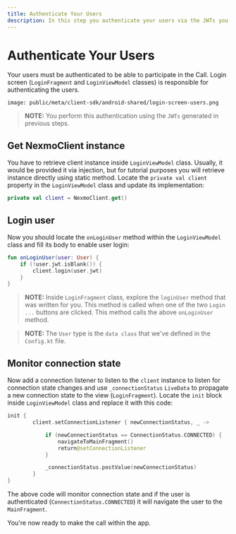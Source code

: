 ```yaml
---
title: Authenticate Your Users
description: In this step you authenticate your users via the JWTs you created earlier
---
```


# Authenticate Your Users

Your users must be authenticated to be able to participate in the Call. Login screen (`LoginFragment` and `LoginViewModel` classes) is responsible for authenticating the users.

```screenshot
image: public/meta/client-sdk/android-shared/login-screen-users.png
```

> **NOTE:** You perform this authentication using the `JWTs` generated in previous steps.

## Get NexmoClient instance

You have to retrieve client instance inside `LoginViewModel` class. Usually, it would be provided it via injection, but for tutorial purposes you will retrieve instance directly using static method. Locate the `private val client` property in the `LoginViewModel` class and update its implementation:

```kotlin
private val client = NexmoClient.get()
```

## Login user

Now you should locate the `onLoginUser` method within the `LoginViewModel` class and fill its body to enable user login:

```kotlin
fun onLoginUser(user: User) {
    if (!user.jwt.isBlank()) {
        client.login(user.jwt)
    }
}
```

> **NOTE:** Inside `LoginFragment` class, explore the `loginUser` method that was written for you. This method is called when one of the two `Login ...` buttons are clicked. This method calls the above `onLoginUser` method. 

> **NOTE:** The `User` type is the `data class` that we've defined in the `Config.kt` file.

## Monitor connection state

Now add a connection listener to listen to the `client` instance to listen for connection state changes and use `_connectionStatus` `LiveData` to propagate a new connection state to the view (`LoginFragment`). Locate the `init` block inside `LoginViewModel` class and replace it with this code:


```kotlin
init {
        client.setConnectionListener { newConnectionStatus, _ ->

            if (newConnectionStatus == ConnectionStatus.CONNECTED) {
                navigateToMainFragment()
                return@setConnectionListener
            }

            _connectionStatus.postValue(newConnectionStatus)
        }
}
```

The above code will monitor connection state and if the user is authenticated (`ConnectionStatus.CONNECTED`) it will navigate the user to the `MainFragment`.

You're now ready to make the call within the app.
